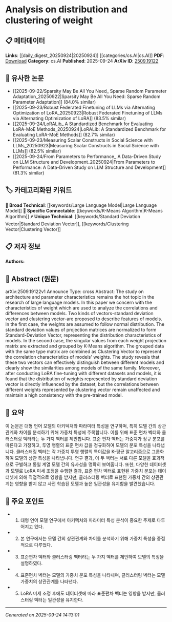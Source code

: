 <!-- KEYWORD_LINKING_METADATA:
{
  "processed_timestamp": "2025-09-24T14:13:01.036942",
  "vocabulary_version": "1.0",
  "selected_keywords": [
    "Large Language Model",
    "Standard Deviation Vector",
    "Clustering Vector",
    "K-Means Algorithm"
  ],
  "rejected_keywords": [],
  "similarity_scores": {
    "Large Language Model": 0.85,
    "Standard Deviation Vector": 0.7,
    "Clustering Vector": 0.72,
    "K-Means Algorithm": 0.78
  },
  "extraction_method": "AI_prompt_based",
  "budget_applied": true,
  "candidates_json": {
    "candidates": [
      {
        "surface": "Large Language Models",
        "canonical": "Large Language Model",
        "aliases": [
          "LLM"
        ],
        "category": "broad_technical",
        "rationale": "This term is central to the study and connects to a wide array of research in language model architecture.",
        "novelty_score": 0.45,
        "connectivity_score": 0.88,
        "specificity_score": 0.65,
        "link_intent_score": 0.85
      },
      {
        "surface": "Standard Deviation Vector",
        "canonical": "Standard Deviation Vector",
        "aliases": [
          "SD Vector"
        ],
        "category": "unique_technical",
        "rationale": "Introduces a novel method for analyzing weight distribution in models.",
        "novelty_score": 0.75,
        "connectivity_score": 0.6,
        "specificity_score": 0.8,
        "link_intent_score": 0.7
      },
      {
        "surface": "Clustering Vector",
        "canonical": "Clustering Vector",
        "aliases": [
          "Cluster Vector"
        ],
        "category": "unique_technical",
        "rationale": "Represents a unique approach to understanding model weight correlations.",
        "novelty_score": 0.78,
        "connectivity_score": 0.65,
        "specificity_score": 0.82,
        "link_intent_score": 0.72
      },
      {
        "surface": "K-Means Algorithm",
        "canonical": "K-Means Algorithm",
        "aliases": [
          "K-Means Clustering"
        ],
        "category": "specific_connectable",
        "rationale": "A well-known clustering technique that aids in understanding the grouping of model weights.",
        "novelty_score": 0.3,
        "connectivity_score": 0.75,
        "specificity_score": 0.7,
        "link_intent_score": 0.78
      }
    ],
    "ban_list_suggestions": [
      "weight",
      "models",
      "dataset"
    ]
  },
  "decisions": [
    {
      "candidate_surface": "Large Language Models",
      "resolved_canonical": "Large Language Model",
      "decision": "linked",
      "scores": {
        "novelty": 0.45,
        "connectivity": 0.88,
        "specificity": 0.65,
        "link_intent": 0.85
      }
    },
    {
      "candidate_surface": "Standard Deviation Vector",
      "resolved_canonical": "Standard Deviation Vector",
      "decision": "linked",
      "scores": {
        "novelty": 0.75,
        "connectivity": 0.6,
        "specificity": 0.8,
        "link_intent": 0.7
      }
    },
    {
      "candidate_surface": "Clustering Vector",
      "resolved_canonical": "Clustering Vector",
      "decision": "linked",
      "scores": {
        "novelty": 0.78,
        "connectivity": 0.65,
        "specificity": 0.82,
        "link_intent": 0.72
      }
    },
    {
      "candidate_surface": "K-Means Algorithm",
      "resolved_canonical": "K-Means Algorithm",
      "decision": "linked",
      "scores": {
        "novelty": 0.3,
        "connectivity": 0.75,
        "specificity": 0.7,
        "link_intent": 0.78
      }
    }
  ]
}
-->

# Analysis on distribution and clustering of weight

## 📋 메타데이터

**Links**: [[daily_digest_20250924|20250924]] [[categories/cs.AI|cs.AI]]
**PDF**: [Download](https://arxiv.org/pdf/2509.19122.pdf)
**Category**: cs.AI
**Published**: 2025-09-24
**ArXiv ID**: [2509.19122](https://arxiv.org/abs/2509.19122)

## 🔗 유사한 논문
- [[2025-09-22/Sparsity May Be All You Need_ Sparse Random Parameter Adaptation_20250922|Sparsity May Be All You Need: Sparse Random Parameter Adaptation]] (84.0% similar)
- [[2025-09-23/Robust Federated Finetuning of LLMs via Alternating Optimization of LoRA_20250923|Robust Federated Finetuning of LLMs via Alternating Optimization of LoRA]] (83.5% similar)
- [[2025-09-24/LoRALib_ A Standardized Benchmark for Evaluating LoRA-MoE Methods_20250924|LoRALib: A Standardized Benchmark for Evaluating LoRA-MoE Methods]] (82.7% similar)
- [[2025-09-23/Measuring Scalar Constructs in Social Science with LLMs_20250923|Measuring Scalar Constructs in Social Science with LLMs]] (82.5% similar)
- [[2025-09-24/From Parameters to Performance_ A Data-Driven Study on LLM Structure and Development_20250924|From Parameters to Performance: A Data-Driven Study on LLM Structure and Development]] (81.3% similar)

## 🏷️ 카테고리화된 키워드
**🧠 Broad Technical**: [[keywords/Large Language Model|Large Language Model]]
**🔗 Specific Connectable**: [[keywords/K-Means Algorithm|K-Means Algorithm]]
**⚡ Unique Technical**: [[keywords/Standard Deviation Vector|Standard Deviation Vector]], [[keywords/Clustering Vector|Clustering Vector]]

## 📋 저자 정보

**Authors:** 

## 📄 Abstract (원문)

arXiv:2509.19122v1 Announce Type: cross 
Abstract: The study on architecture and parameter characteristics remains the hot topic in the research of large language models. In this paper we concern with the characteristics of weight which are used to analyze the correlations and differences between models. Two kinds of vectors-standard deviation vector and clustering vector-are proposed to describe features of models. In the first case, the weights are assumed to follow normal distribution. The standard deviation values of projection matrices are normalized to form Standard-Deviation Vector, representing the distribution characteristics of models. In the second case, the singular values from each weight projection matrix are extracted and grouped by K-Means algorithm. The grouped data with the same type matrix are combined as Clustering Vector to represent the correlation characteristics of models' weights. The study reveals that these two vectors can effectively distinguish between different models and clearly show the similarities among models of the same family. Moreover, after conducting LoRA fine-tuning with different datasets and models, it is found that the distribution of weights represented by standard deviation vector is directly influenced by the dataset, but the correlations between different weights represented by clustering vector remain unaffected and maintain a high consistency with the pre-trained model.

## 📝 요약

이 논문은 대형 언어 모델의 아키텍처와 파라미터 특성을 연구하며, 특히 모델 간의 상관관계와 차이를 분석하기 위해 가중치 특성에 주목합니다. 이를 위해 표준 편차 벡터와 클러스터링 벡터라는 두 가지 벡터를 제안합니다. 표준 편차 벡터는 가중치가 정규 분포를 따른다고 가정하고, 투영 행렬의 표준 편차 값을 정규화하여 모델의 분포 특성을 나타냅니다. 클러스터링 벡터는 각 가중치 투영 행렬의 특이값을 K-평균 알고리즘으로 그룹화하여 모델의 상관 특성을 나타냅니다. 연구 결과, 이 두 벡터는 서로 다른 모델을 효과적으로 구별하고 동일 계열 모델 간의 유사성을 명확히 보여줍니다. 또한, 다양한 데이터셋과 모델로 LoRA 미세 조정을 수행한 결과, 표준 편차 벡터로 표현된 가중치 분포는 데이터셋에 의해 직접적으로 영향을 받지만, 클러스터링 벡터로 표현된 가중치 간의 상관관계는 영향을 받지 않고 사전 학습된 모델과 높은 일관성을 유지함을 발견했습니다.

## 🎯 주요 포인트

- 1. 대형 언어 모델 연구에서 아키텍처와 파라미터 특성 분석이 중요한 주제로 다루어지고 있다.
- 2. 본 연구에서는 모델 간의 상관관계와 차이를 분석하기 위해 가중치 특성을 중점적으로 다루었다.
- 3. 표준편차 벡터와 클러스터링 벡터라는 두 가지 벡터를 제안하여 모델의 특징을 설명하였다.
- 4. 표준편차 벡터는 모델의 가중치 분포 특성을 나타내며, 클러스터링 벡터는 모델 가중치의 상관관계를 나타낸다.
- 5. LoRA 미세 조정 후에도 데이터셋에 따라 표준편차 벡터는 영향을 받지만, 클러스터링 벡터는 일관성을 유지한다.


---

*Generated on 2025-09-24 14:13:01*